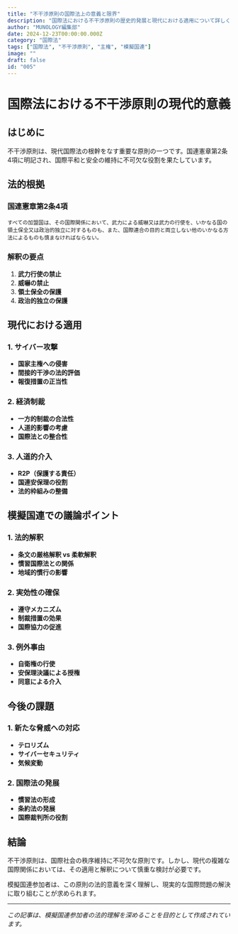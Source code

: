 ```yaml
---
title: "不干渉原則の国際法上の意義と限界"
description: "国際法における不干渉原則の歴史的発展と現代における適用について詳しく解説します。"
author: "MUNOLOGY編集部"
date: 2024-12-23T00:00:00.000Z
category: "国際法"
tags: ["国際法", "不干渉原則", "主権", "模擬国連"]
image: ""
draft: false
id: "005"
---
```


# 国際法における不干渉原則の現代的意義

## はじめに

不干渉原則は、現代国際法の根幹をなす重要な原則の一つです。国連憲章第2条4項に明記され、国際平和と安全の維持に不可欠な役割を果たしています。

## 法的根拠

### 国連憲章第2条4項
```
すべての加盟国は、その国際関係において、武力による威嚇又は武力の行使を、いかなる国の領土保全又は政治的独立に対するものも、また、国際連合の目的と両立しない他のいかなる方法によるものも慎まなければならない。
```

### 解釈の要点
1. **武力行使の禁止**
2. **威嚇の禁止**
3. **領土保全の保護**
4. **政治的独立の保護**

## 現代における適用

### 1. サイバー攻撃
- **国家主権への侵害**
- **間接的干渉の法的評価**
- **報復措置の正当性**

### 2. 経済制裁
- **一方的制裁の合法性**
- **人道的影響の考慮**
- **国際法との整合性**

### 3. 人道的介入
- **R2P（保護する責任）**
- **国連安保理の役割**
- **法的枠組みの整備**

## 模擬国連での議論ポイント

### 1. 法的解釈
- **条文の厳格解釈 vs 柔軟解釈**
- **慣習国際法との関係**
- **地域的慣行の影響**

### 2. 実効性の確保
- **遵守メカニズム**
- **制裁措置の効果**
- **国際協力の促進**

### 3. 例外事由
- **自衛権の行使**
- **安保理決議による授権**
- **同意による介入**

## 今後の課題

### 1. 新たな脅威への対応
- **テロリズム**
- **サイバーセキュリティ**
- **気候変動**

### 2. 国際法の発展
- **慣習法の形成**
- **条約法の発展**
- **国際裁判所の役割**

## 結論

不干渉原則は、国際社会の秩序維持に不可欠な原則です。しかし、現代の複雑な国際関係においては、その適用と解釈について慎重な検討が必要です。

模擬国連参加者は、この原則の法的意義を深く理解し、現実的な国際問題の解決に取り組むことが求められます。

---

*この記事は、模擬国連参加者の法的理解を深めることを目的として作成されています。* 